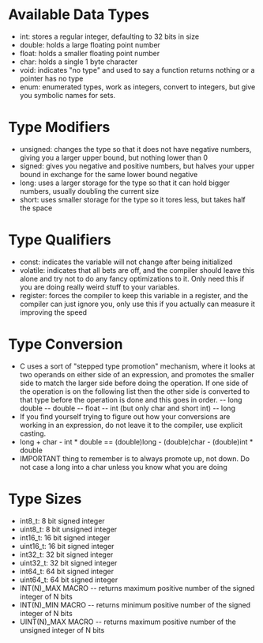 # Available Data Types
  - int: stores a regular integer, defaulting to 32 bits in size
  - double: holds a large floating point number
  - float: holds a smaller floating point number
  - char: holds a single 1 byte character
  - void: indicates "no type" and used to say a function returns nothing or a pointer has no type
  - enum: enumerated types, work as integers, convert to integers, but give you symbolic names for sets. 

# Type Modifiers
  - unsigned: changes the type so that it does not have negative numbers, giving you a larger upper bound, but
    nothing lower than 0
  - signed: gives you negative and positive numbers, but halves your upper bound in exchange for the same
    lower bound negative
  - long: uses a larger storage for the type so that it can hold bigger numbers, usually doubling the current
    size
  - short: uses smaller storage for the type so it tores less, but takes half the space

# Type Qualifiers
  - const: indicates the variable will not change after being initialized
  - volatile: indicates that all bets are off, and the compiler should leave this alone and try not to do any
    fancy optimizations to it. Only need this if you are doing really weird stuff to your variables.
  - register: forces the compiler to keep this variable in a register, and the compiler can just ignore you,
    only use this if you actually can measure it improving the speed

# Type Conversion
  - C uses a sort of "stepped type promotion" mechanism, where it looks at two operands on either side of an
    expression, and promotes the smaller side to match the larger side before doing the operation. 
    If one side of the operation is on the following list then the other side is converted to that type 
    before the operation is done and this goes in order.
      -- long double
      -- double
      -- float
      -- int (but only char and short int)
      -- long
  - If you find yourself trying to figure out how your conversions are working in an expression, do not leave
    it to the compiler, use explicit casting.
  - long + char - int * double == (double)long - (double)char - (double)int * double
  - IMPORTANT thing to remember is to always promote up, not down. Do not case a long into a char unless you
    know what you are doing

# Type Sizes
  - int8_t: 8 bit signed integer
  - uint8_t: 8 bit unsigned integer
  - int16_t: 16 bit signed integer
  - uint16_t: 16 bit signed integer
  - int32_t: 32 bit signed integer
  - uint32_t: 32 bit signed integer
  - int64_t: 64 bit signed integer
  - uint64_t: 64 bit signed integer
  - INT(N)_MAX MACRO -- returns maximum positive number of the signed integer of N bits
  - INT(N)_MIN MACRO -- returns minimum positive number of the signed integer of N bits
  - UINT(N)_MAX MACRO -- returns maximum positive number of the unsigned integer of N bits
